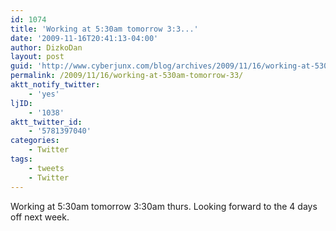 ```yaml
---
id: 1074
title: 'Working at 5:30am tomorrow 3:3...'
date: '2009-11-16T20:41:13-04:00'
author: DizkoDan
layout: post
guid: 'http://www.cyberjunx.com/blog/archives/2009/11/16/working-at-530am-tomorrow-33/'
permalink: /2009/11/16/working-at-530am-tomorrow-33/
aktt_notify_twitter:
    - 'yes'
ljID:
    - '1038'
aktt_twitter_id:
    - '5781397040'
categories:
    - Twitter
tags:
    - tweets
    - Twitter
---
```


Working at 5:30am tomorrow 3:30am thurs. Looking forward to the 4 days off next week.